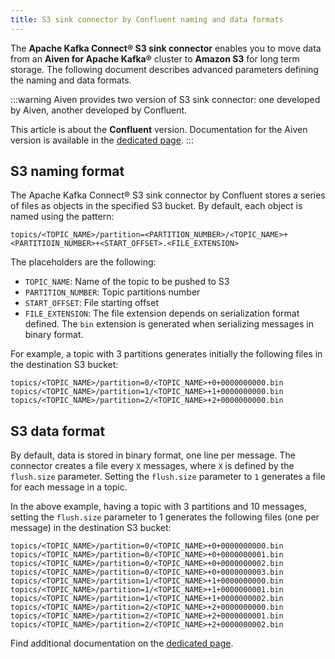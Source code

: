 ```yaml
---
title: S3 sink connector by Confluent naming and data formats
---
```


The **Apache Kafka Connect® S3 sink connector** enables you to move data from an **Aiven for Apache Kafka®** cluster to **Amazon S3** for long term storage.
The following document describes advanced parameters defining the naming and data formats.

:::warning
Aiven provides two version of S3 sink connector: one developed by Aiven,
another developed by Confluent.

<!-- vale off -->
This article is about the **Confluent** version. Documentation for the
Aiven version is available in the
[dedicated page](s3-sink-additional-parameters).
:::
<!-- vale on -->

## S3 naming format

The Apache Kafka Connect® S3 sink connector by Confluent stores a series
of files as objects in the specified S3 bucket. By default, each object
is named using the pattern:

```
topics/<TOPIC_NAME>/partition=<PARTITION_NUMBER>/<TOPIC_NAME>+<PARTITIOIN_NUMBER>+<START_OFFSET>.<FILE_EXTENSION>
```

The placeholders are the following:

-   `TOPIC_NAME`: Name of the topic to be pushed to S3
-   `PARTITION_NUMBER`: Topic partitions number
-   `START_OFFSET`: File starting offset
-   `FILE_EXTENSION`: The file extension depends on serialization format
    defined. The `bin` extension is generated when serializing messages
    in binary format.

For example, a topic with 3 partitions generates initially the following
files in the destination S3 bucket:

```
topics/<TOPIC_NAME>/partition=0/<TOPIC_NAME>+0+0000000000.bin
topics/<TOPIC_NAME>/partition=1/<TOPIC_NAME>+1+0000000000.bin
topics/<TOPIC_NAME>/partition=2/<TOPIC_NAME>+2+0000000000.bin
```

## S3 data format

By default, data is stored in binary format, one line per message. The
connector creates a file every `X` messages, where `X` is defined by the
`flush.size` parameter. Setting the `flush.size` parameter to `1`
generates a file for each message in a topic.

In the above example, having a topic with 3 partitions and 10 messages,
setting the `flush.size` parameter to 1 generates the following files
(one per message) in the destination S3 bucket:

```
topics/<TOPIC_NAME>/partition=0/<TOPIC_NAME>+0+0000000000.bin
topics/<TOPIC_NAME>/partition=0/<TOPIC_NAME>+0+0000000001.bin
topics/<TOPIC_NAME>/partition=0/<TOPIC_NAME>+0+0000000002.bin
topics/<TOPIC_NAME>/partition=0/<TOPIC_NAME>+0+0000000003.bin
topics/<TOPIC_NAME>/partition=1/<TOPIC_NAME>+1+0000000000.bin
topics/<TOPIC_NAME>/partition=1/<TOPIC_NAME>+1+0000000001.bin
topics/<TOPIC_NAME>/partition=1/<TOPIC_NAME>+1+0000000002.bin
topics/<TOPIC_NAME>/partition=2/<TOPIC_NAME>+2+0000000000.bin
topics/<TOPIC_NAME>/partition=2/<TOPIC_NAME>+2+0000000001.bin
topics/<TOPIC_NAME>/partition=2/<TOPIC_NAME>+2+0000000002.bin
```

Find additional documentation on the [dedicated
page](https://docs.confluent.io/5.0.0/connect/kafka-connect-s3/index.html).

